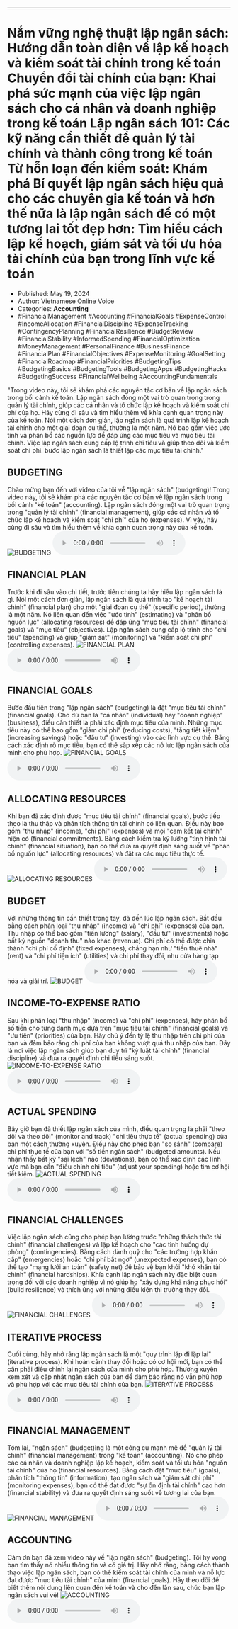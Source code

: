 
---

# Nắm vững nghệ thuật lập ngân sách: Hướng dẫn toàn diện về lập kế hoạch và kiểm soát tài chính trong kế toán Chuyển đổi tài chính của bạn: Khai phá sức mạnh của việc lập ngân sách cho cá nhân và doanh nghiệp trong kế toán Lập ngân sách 101: Các kỹ năng cần thiết để quản lý tài chính và thành công trong kế toán Từ hỗn loạn đến kiểm soát: Khám phá Bí quyết lập ngân sách hiệu quả cho các chuyên gia kế toán và hơn thế nữa là lập ngân sách để có một tương lai tốt đẹp hơn: Tìm hiểu cách lập kế hoạch, giám sát và tối ưu hóa tài chính của bạn trong lĩnh vực kế toán

- Published: May 19, 2024
- Author: Vietnamese Online Voice
- Categories: **Accounting**
- #FinancialManagement #Accounting #FinancialGoals #ExpenseControl #IncomeAllocation #FinancialDiscipline #ExpenseTracking #ContingencyPlanning #FinancialResilience #BudgetReview #FinancialStability #InformedSpending #FinancialOptimization #MoneyManagement #PersonalFinance #BusinessFinance #FinancialPlan #FinancialObjectives #ExpenseMonitoring #GoalSetting #FinancialRoadmap #FinancialPriorities #BudgetingTips #BudgetingBasics #BudgetingTools #BudgetingApps #BudgetingHacks #BudgetingSuccess #FinancialWellbeing #AccountingFundamentals

"Trong video này, tôi sẽ khám phá các nguyên tắc cơ bản về lập ngân sách trong bối cảnh kế toán. Lập ngân sách đóng một vai trò quan trọng trong quản lý tài chính, giúp các cá nhân và tổ chức lập kế hoạch và kiểm soát chi phí của họ. Hãy cùng đi sâu và tìm hiểu thêm về khía cạnh quan trọng này của kế toán. Nói một cách đơn giản, lập ngân sách là quá trình lập kế hoạch tài chính cho một giai đoạn cụ thể, thường là một năm. Nó bao gồm việc ước tính và phân bổ các nguồn lực để đáp ứng các mục tiêu và mục tiêu tài chính. Việc lập ngân sách cung cấp lộ trình chi tiêu và giúp theo dõi và kiểm soát chi phí. bước lập ngân sách là thiết lập các mục tiêu tài chính."


## BUDGETING

Chào mừng bạn đến với video của tôi về "lập ngân sách" (budgeting)! Trong video này, tôi sẽ khám phá các nguyên tắc cơ bản về lập ngân sách trong bối cảnh "kế toán" (accounting). Lập ngân sách đóng một vai trò quan trọng trong "quản lý tài chính" (financial management), giúp các cá nhân và tổ chức lập kế hoạch và kiểm soát "chi phí" của họ (expenses). Vì vậy, hãy cùng đi sâu và tìm hiểu thêm về khía cạnh quan trọng này của kế toán.
![BUDGETING](https://http-archiver-apis-production-80.schnworks.com/storage/images/transitions/2024-05-19/transition-2353010408-Montserrat-SemiBold-880E4F.jpg)
<audio controls>
    <source src="https://http-archiver-apis-production-80.schnworks.com/storage/storage/audio/file-2776783745.mp3" type="audio/mpeg">
</audio>



## FINANCIAL PLAN

Trước khi đi sâu vào chi tiết, trước tiên chúng ta hãy hiểu lập ngân sách là gì. Nói một cách đơn giản, lập ngân sách là quá trình tạo "kế hoạch tài chính" (financial plan) cho một "giai đoạn cụ thể" (specific period), thường là một năm. Nó liên quan đến việc "ước tính" (estimating) và "phân bổ nguồn lực" (allocating resources) để đáp ứng "mục tiêu tài chính" (financial goals) và "mục tiêu" (objectives). Lập ngân sách cung cấp lộ trình cho "chi tiêu" (spending) và giúp "giám sát" (monitoring) và "kiểm soát chi phí" (controlling expenses).
![FINANCIAL PLAN](https://http-archiver-apis-production-80.schnworks.com/storage/images/transitions/2024-05-19/transition-60857580021-Montserrat-Medium-283593.jpg)
<audio controls>
    <source src="https://http-archiver-apis-production-80.schnworks.com/storage/storage/audio/file-753070866.mp3" type="audio/mpeg">
</audio>



## FINANCIAL GOALS

Bước đầu tiên trong "lập ngân sách" (budgeting) là đặt "mục tiêu tài chính" (financial goals). Cho dù bạn là "cá nhân" (individual) hay "doanh nghiệp" (business), điều cần thiết là phải xác định mục tiêu của mình. Những mục tiêu này có thể bao gồm "giảm chi phí" (reducing costs), "tăng tiết kiệm" (increasing savings) hoặc "đầu tư" (investing) vào các lĩnh vực cụ thể. Bằng cách xác định rõ mục tiêu, bạn có thể sắp xếp các nỗ lực lập ngân sách của mình cho phù hợp.
![FINANCIAL GOALS](https://http-archiver-apis-production-80.schnworks.com/storage/images/transitions/2024-05-19/transition--11278945622-Montserrat-SemiBold-9C27B0.jpg)
<audio controls>
    <source src="https://http-archiver-apis-production-80.schnworks.com/storage/storage/audio/file-4767827192.mp3" type="audio/mpeg">
</audio>



## ALLOCATING RESOURCES

Khi bạn đã xác định được "mục tiêu tài chính" (financial goals), bước tiếp theo là thu thập và phân tích thông tin tài chính có liên quan. Điều này bao gồm "thu nhập" (income), "chi phí" (expenses) và mọi "cam kết tài chính" hiện có (financial commitments). Bằng cách kiểm tra kỹ lưỡng "tình hình tài chính" (financial situation), bạn có thể đưa ra quyết định sáng suốt về "phân bổ nguồn lực" (allocating resources) và đặt ra các mục tiêu thực tế.
![ALLOCATING RESOURCES](https://http-archiver-apis-production-80.schnworks.com/storage/images/transitions/2024-05-19/transition--3771116708-Montserrat-Medium-283593.jpg)
<audio controls>
    <source src="https://http-archiver-apis-production-80.schnworks.com/storage/storage/audio/file-10754414366.mp3" type="audio/mpeg">
</audio>



## BUDGET

Với những thông tin cần thiết trong tay, đã đến lúc lập ngân sách. Bắt đầu bằng cách phân loại "thu nhập" (income) và "chi phí" (expenses) của bạn. Thu nhập có thể bao gồm "tiền lương" (salary), "đầu tư" (investments) hoặc bất kỳ nguồn "doanh thu" nào khác (revenue). Chi phí có thể được chia thành "chi phí cố định" (fixed expenses), chẳng hạn như "tiền thuê nhà" (rent) và "chi phí tiện ích" (utilities) và chi phí thay đổi, như cửa hàng tạp hóa và giải trí.
![BUDGET](https://http-archiver-apis-production-80.schnworks.com/storage/images/transitions/2024-05-19/transition-2084156035-Montserrat-Regular-004895.jpg)
<audio controls>
    <source src="https://http-archiver-apis-production-80.schnworks.com/storage/storage/audio/file-35209170260.mp3" type="audio/mpeg">
</audio>



## INCOME-TO-EXPENSE RATIO

Sau khi phân loại "thu nhập" (income) và "chi phí" (expenses), hãy phân bổ số tiền cho từng danh mục dựa trên "mục tiêu tài chính" (financial goals) và "ưu tiên" (priorities) của bạn. Hãy chú ý đến tỷ lệ thu nhập trên chi phí của bạn và đảm bảo rằng chi phí của bạn không vượt quá thu nhập của bạn. Đây là nơi việc lập ngân sách giúp bạn duy trì "kỷ luật tài chính" (financial discipline) và đưa ra quyết định chi tiêu sáng suốt.
![INCOME-TO-EXPENSE RATIO](https://http-archiver-apis-production-80.schnworks.com/storage/images/transitions/2024-05-19/transition-5209773258-Montserrat-Regular-1A237E.jpg)
<audio controls>
    <source src="https://http-archiver-apis-production-80.schnworks.com/storage/storage/audio/file-97376316.mp3" type="audio/mpeg">
</audio>



## ACTUAL SPENDING

Bây giờ bạn đã thiết lập ngân sách của mình, điều quan trọng là phải "theo dõi và theo dõi" (monitor and track) "chi tiêu thực tế" (actual spending) của bạn một cách thường xuyên. Điều này cho phép bạn "so sánh" (compare) chi phí thực tế của bạn với "số tiền ngân sách" (budgeted amounts). Nếu nhận thấy bất kỳ "sai lệch" nào (deviations), bạn có thể xác định các lĩnh vực mà bạn cần "điều chỉnh chi tiêu" (adjust your spending) hoặc tìm cơ hội tiết kiệm.
![ACTUAL SPENDING](https://http-archiver-apis-production-80.schnworks.com/storage/images/transitions/2024-05-19/transition-43452796639-Montserrat-Thin-004895.jpg)
<audio controls>
    <source src="https://http-archiver-apis-production-80.schnworks.com/storage/storage/audio/file-11676237472.mp3" type="audio/mpeg">
</audio>



## FINANCIAL CHALLENGES

Việc lập ngân sách cũng cho phép bạn lường trước "những thách thức tài chính" (financial challenges) và lập kế hoạch cho "các tình huống dự phòng" (contingencies). Bằng cách dành quỹ cho "các trường hợp khẩn cấp" (emergencies) hoặc "chi phí bất ngờ" (unexpected expenses), bạn có thể tạo "mạng lưới an toàn" (safety net) để bảo vệ bạn khỏi "khó khăn tài chính" (financial hardships). Khía cạnh lập ngân sách này đặc biệt quan trọng đối với các doanh nghiệp vì nó giúp họ "xây dựng khả năng phục hồi" (build resilience) và thích ứng với những điều kiện thị trường thay đổi.
![FINANCIAL CHALLENGES](https://http-archiver-apis-production-80.schnworks.com/storage/images/transitions/2024-05-19/transition-6099099340-Montserrat-Bold-303F9F.jpg)
<audio controls>
    <source src="https://http-archiver-apis-production-80.schnworks.com/storage/storage/audio/file-16660753957.mp3" type="audio/mpeg">
</audio>



## ITERATIVE PROCESS

Cuối cùng, hãy nhớ rằng lập ngân sách là một "quy trình lặp đi lặp lại" (iterative process). Khi hoàn cảnh thay đổi hoặc có cơ hội mới, bạn có thể cần phải điều chỉnh lại ngân sách của mình cho phù hợp. Thường xuyên xem xét và cập nhật ngân sách của bạn để đảm bảo rằng nó vẫn phù hợp và phù hợp với các mục tiêu tài chính của bạn.
![ITERATIVE PROCESS](https://http-archiver-apis-production-80.schnworks.com/storage/images/transitions/2024-05-19/transition--2908859908-Montserrat-SemiBold-283593.jpg)
<audio controls>
    <source src="https://http-archiver-apis-production-80.schnworks.com/storage/storage/audio/file-25428987739.mp3" type="audio/mpeg">
</audio>



## FINANCIAL MANAGEMENT

Tóm lại, "ngân sách" (budget)ing là một công cụ mạnh mẽ để "quản lý tài chính" (financial management) trong "kế toán" (accounting). Nó cho phép các cá nhân và doanh nghiệp lập kế hoạch, kiểm soát và tối ưu hóa "nguồn tài chính" của họ (financial resources). Bằng cách đặt "mục tiêu" (goals), phân tích "thông tin" (information), tạo ngân sách và "giám sát chi phí" (monitoring expenses), bạn có thể đạt được "sự ổn định tài chính" cao hơn (financial stability) và đưa ra quyết định sáng suốt về tương lai của bạn.
![FINANCIAL MANAGEMENT](https://http-archiver-apis-production-80.schnworks.com/storage/images/transitions/2024-05-19/transition-3784613085-Montserrat-Medium-512DA8.jpg)
<audio controls>
    <source src="https://http-archiver-apis-production-80.schnworks.com/storage/storage/audio/file-30153271562.mp3" type="audio/mpeg">
</audio>



## ACCOUNTING

Cảm ơn bạn đã xem video này về "lập ngân sách" (budgeting). Tôi hy vọng bạn tìm thấy nó nhiều thông tin và có giá trị. Hãy nhớ rằng, bằng cách thành thạo việc lập ngân sách, bạn có thể kiểm soát tài chính của mình và nỗ lực đạt được "mục tiêu tài chính" của mình (financial goals). Hãy theo dõi để biết thêm nội dung liên quan đến kế toán và cho đến lần sau, chúc bạn lập ngân sách vui vẻ!
![ACCOUNTING](https://http-archiver-apis-production-80.schnworks.com/storage/images/transitions/2024-05-19/transition--3977656424-Montserrat-Medium-283593.jpg)
<audio controls>
    <source src="https://http-archiver-apis-production-80.schnworks.com/storage/storage/audio/file-22508281205.mp3" type="audio/mpeg">
</audio>

